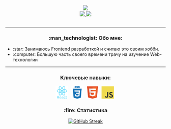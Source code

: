 <div id="header" align="center">
    <img src="https://i.giphy.com/media/v1.Y2lkPTc5MGI3NjExcmVxZTgya2Y4MDgyMTFieXR1eXN6d283djk0OTZudTlkZTExbmc1OCZlcD12MV9pbnRlcm5hbF9naWZfYnlfaWQmY3Q9Zw/QDjpIL6oNCVZ4qzGs7/giphy.gif">
<div id="badge">
    <a href="https://vk.com/sasha.morozovv">
        <img src="https://img.shields.io/badge/%D0%92%D0%9A%D0%BE%D0%BD%D1%82%D0%B0%D0%BA%D1%82%D0%B5-blue?logo=Vk&logoColor=white&style=for-the-badge">
    </a>
        </img>
    <a href="https://t.me/Avoranc">
        <img src="https://img.shields.io/badge/telegram-blue?logo=telegram&logoColor=white&style=for-the-badge">
    </a>
        </img>
</div>
<div id="Profile-views" align="center">
<img src="https://komarev.com/ghpvc/?username=your-github-Hackuton&style=flat-square&color=blue" alt=""/>
</div>
<hr>
<h3>:man_technologist: Обо мне:</h3>
<div id="about" align="left">
<ul>
    <li>:star: Занимаюсь Frontend разработкой и считаю это своим хобби.</li>
    <li>:computer: Большую часть своего времени трачу на изучение Web-технологии</li>
</ul>
</div>
<hr>
<h3>Ключевые навыки:</h3>
<div>
<div>
  <img src="https://github.com/devicons/devicon/blob/master/icons/react/react-original-wordmark.svg" title="React" alt="React" width="40" height="40"/>&nbsp;
  <img src="https://github.com/devicons/devicon/blob/master/icons/css3/css3-plain-wordmark.svg"  title="CSS3" alt="CSS" width="40" height="40"/>&nbsp;
  <img src="https://github.com/devicons/devicon/blob/master/icons/html5/html5-original.svg" title="HTML5" alt="HTML" width="40" height="40"/>&nbsp;
  <img src="https://github.com/devicons/devicon/blob/master/icons/javascript/javascript-original.svg" title="JavaScript" alt="JavaScript" width="40" height="40"/>&nbsp;
  </div>
<h3>:fire: Статистика</h3>
<a href="https://git.io/streak-stats"><img src="https://github-readme-streak-stats.herokuapp.com?user=Hackuton&theme=youtube-dark&hide_border=true&locale=ru&date_format=M%20j%5B%2C%20Y%5D" alt="GitHub Streak" /></a>
<a href="[![Top Langs](https://github-readme-stats.vercel.app/api/top-langs/?username=Hackuton&layout=compact&theme=vision-friendly-dark)](https://github.com/anuraghazra/github-readme-stats)">
